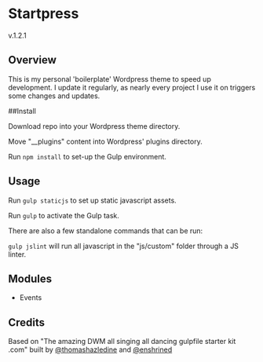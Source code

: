 # Startpress
v.1.2.1

## Overview

This is my personal 'boilerplate' Wordpress theme to speed up development. I update it regularly, as nearly every project I use it on triggers some changes and updates.

##Install

Download repo into your Wordpress theme directory.

Move "__plugins" content into Wordpress' plugins directory.

Run `npm install` to set-up the Gulp environment.

## Usage

Run `gulp staticjs` to set up static javascript assets.

Run `gulp` to activate the Gulp task.

There are also a few standalone commands that can be run:

`gulp jslint` will run all javascript in the "js/custom" folder through a JS linter.

## Modules

* Events

## Credits

Based on "The amazing DWM all singing all dancing gulpfile starter kit .com" built by [@thomashazledine](https://twitter.com/thomashazledine) and [@enshrined](https://twitter.com/enshrined)